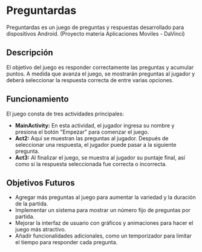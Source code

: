 # Preguntardas

Preguntardas es un juego de preguntas y respuestas desarrollado para dispositivos Android. (Proyecto materia Aplicaciones Moviles - DaVinci)

## Descripción

El objetivo del juego es responder correctamente las preguntas y acumular puntos. A medida que avanza el juego, se mostrarán preguntas al jugador y deberá seleccionar la respuesta correcta de entre varias opciones.

## Funcionamiento

El juego consta de tres actividades principales:
  - **MainActivity:** En esta actividad, el jugador ingresa su nombre y presiona el botón "Empezar" para comenzar el juego.
  - **Act2:** Aquí se muestran las preguntas al jugador. Después de seleccionar una respuesta, el jugador puede pasar a la siguiente pregunta.
  - **Act3:** Al finalizar el juego, se muestra al jugador su puntaje final, así como si la respuesta seleccionada fue correcta o incorrecta.

## Objetivos Futuros
  - Agregar más preguntas al juego para aumentar la variedad y la duración de la partida.
  - Implementar un sistema para mostrar un número fijo de preguntas por partida.
  - Mejorar la interfaz de usuario con gráficos y animaciones para hacer el juego más atractivo.
  - Añadir funcionalidades adicionales, como un temporizador para limitar el tiempo para responder cada pregunta.

